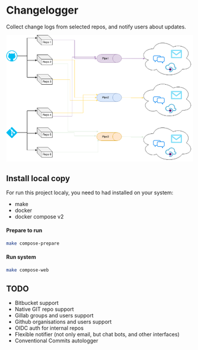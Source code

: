 # Changelogger

Collect change logs from selected repos, and notify users about updates.

![schema](diagram.png)

## Install local copy

For run this project localy, you need to had installed on your system:
- make
- docker
- docker compose v2

#### Prepare to run
```bash
make compose-prepare
```

#### Run system
```bash
make compose-web
```

## TODO
- Bitbucket support
- Native GIT repo support
- Gillab groups and users support
- Github organisations and users support
- OIDC auth for internal repos
- Flexible notifier (not only email, but chat bots, and other interfaces)
- Conventional Commits autologger